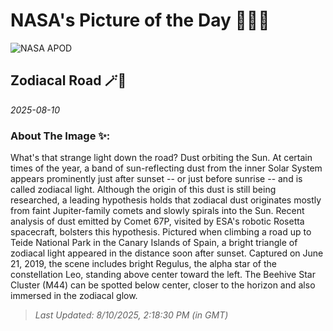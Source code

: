 
# NASA's Picture of the Day 🧑‍🚀💫

  ![NASA APOD](https://apod.nasa.gov/apod/image/2508/ZodiacalRoad_Merzlyakov_1080.jpg)
  
  ## Zodiacal Road 🪄🌌
  
  _2025-08-10_
  
  ### About The Image ✨: 
  
  What's that strange light down the road? Dust orbiting the Sun. At certain times of the year, a band of sun-reflecting dust from the inner Solar System appears prominently just after sunset -- or just before sunrise -- and is called zodiacal light.  Although the origin of this dust is still being researched, a leading hypothesis holds that zodiacal dust originates mostly from faint Jupiter-family comets and slowly spirals into the Sun. Recent analysis of dust emitted by Comet 67P, visited by ESA's robotic Rosetta spacecraft, bolsters this hypothesis.  Pictured when climbing a road up to Teide National Park in the Canary Islands of Spain, a bright triangle of zodiacal light appeared in the distance soon after sunset. Captured on June 21, 2019, the scene includes bright Regulus, the alpha star of the constellation Leo, standing above center toward the left. The Beehive Star Cluster (M44) can be spotted below center, closer to the horizon and also immersed in the zodiacal glow.
  
  
  
  > _Last Updated: 8/10/2025, 2:18:30 PM (in GMT)_
  